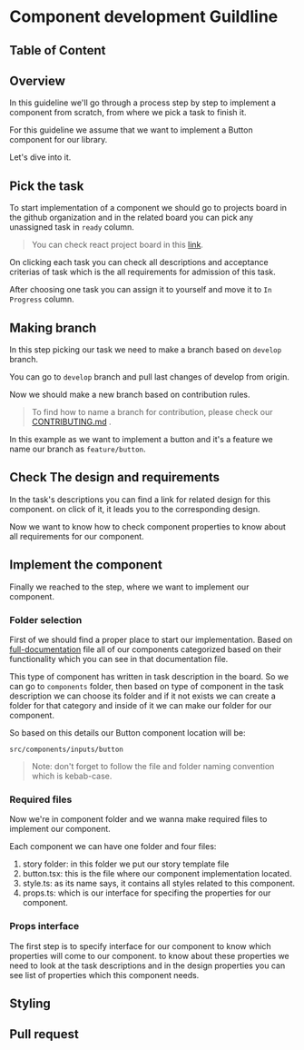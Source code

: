 # Component development Guildline

## Table of Content

## Overview
In this guideline we'll go through a process step by step to implement a component from scratch, from where we pick a task to finish it.

For this guideline we assume that we want to implement a Button component for our library.

Let's dive into it.

## Pick the task
To start implementation of a component we should go to projects board in the github organization and in the related board you can pick any unassigned task in `ready` column.

> You can check react project board in this [link](https://github.com/orgs/UI-Library-Lab/projects/1/views/1).

On clicking each task you can check all descriptions and acceptance criterias of task which is the all requirements for admission of this task.

After choosing one task you can assign it to yourself and move it to `In Progress` column.

## Making branch
In this step picking our task we need to make a branch based on `develop` branch.

You can go to `develop` branch and pull last changes of develop from origin.

Now we should make a new branch based on contribution rules.

> To find how to name a branch for contribution, please check our [CONTRIBUTING.md](./../../CONTRIBUTING.md) .

In this example as we want to implement a button and it's a feature we name our branch as `feature/button`.

## Check The design and requirements
In the task's descriptions you can find a link for related design for this component. on click of it, it leads you to the corresponding design.

Now we want to know how to check component properties to know about all requirements for our component.


## Implement the component
Finally we reached to the step, where we want to implement our component.


### Folder selection
First of we should find a proper place to start our implementation. Based on [full-documentation](./../full-documentation/full-documentation.md) file all of our components categorized based on their functionality which you can see in that documentation file.

This type of component has written in task description in the board. So we can go to `components` folder, then based on type of component in the task description we can choose its folder and if it not exists we can create a folder for that category and inside of it we can make our folder for our component. 

So based on this details our Button component location will be:

`src/components/inputs/button`

> Note: don't forget to follow the file and folder naming convention which is kebab-case.

### Required files
Now we're in component folder and we wanna make required files to implement our component.

Each component we can have one folder and four files:

1. story folder: in this folder we put our story template file
2. button.tsx: this is the file where our component implementation located.
3. style.ts: as its name says, it contains all styles related to this component.
4. props.ts: which is our interface for specifing the properties for our component.

### Props interface
The first step is to specify interface for our component to know which properties will come to our component. to know about these properties we need to look at the task descriptions and in the design properties you can see list of properties which this component needs.

## Styling

## Pull request
